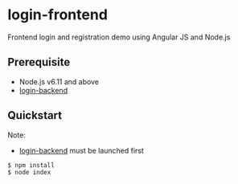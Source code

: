# login-frontend
Frontend login and registration demo using Angular JS and Node.js

## Prerequisite
- Node.js v6.11 and above
- [login-backend](https://github.com/codingdemo99/login-backend)
 
## Quickstart
Note:
- [login-backend](https://github.com/codingdemo99/login-backend) must be launched first

```
$ npm install
$ node index
```